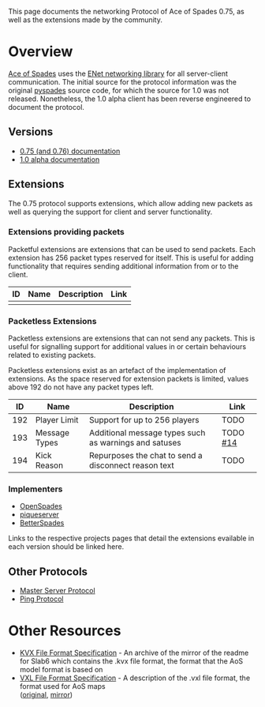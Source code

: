 This page documents the networking Protocol of Ace of Spades 0.75, as well as
the extensions made by the community.

# Overview
[Ace of Spades](http://buildandshoot.com/) uses the [ENet networking
library](http://enet.bespin.org/Features.html) for all server-client
communication. The initial source for the protocol information was the original
[pyspades](http://code.google.com/p/pyspades/) source code, for which the
source for 1.0 was not released. Nonetheless, the 1.0 alpha client has been
reverse engineered to document the protocol.

## Versions

 * [0.75 (and 0.76) documentation](protocol075.html)
 * [1.0 alpha documentation](protocol100a1.html)

## Extensions

The 0.75 protocol supports extensions, which allow adding new packets as well as
querying the support for client and server functionality.

### Extensions providing packets

Packetful extensions are extensions that can be used to send packets. Each
extension has 256 packet types reserved for itself. This is useful for adding
functionality that requires sending additional information from or to the client.

| ID | Name          | Description                                          | Link |
|----|---------------|------------------------------------------------------|------|
|    |               |                                                      |      |


### Packetless Extensions

Packetless extensions are extensions that can not send any packets. This is useful
for signalling support for additional values in or certain behaviours related to
existing packets.

Packetless extensions exist as an artefact of the implementation of extensions.
As the space reserved for extension packets is limited, values above 192 do not
have any packet types left.

| ID  | Name          | Description                                           | Link |
|-----|---------------|-------------------------------------------------------|------|
| 192 | Player Limit  | Support for up to 256 players                         | TODO |
| 193 | Message Types | Additional message types such as warnings and satuses | TODO [#14](https://github.com/piqueserver/aosprotocol/issues/14) |
| 194 | Kick Reason   | Repurposes the chat to send a disconnect reason text  | TODO |

### Implementers
 * [OpenSpades](https://github.com/yvt/openspades)
 * [piqueserver](https://github.com/piqueserver/piqueserver)
 * [BetterSpades](https://github.com/xtreme8000/BetterSpades)

Links to the respective projects pages that detail the extensions evailable in
each version should be linked here.

## Other Protocols

 * [Master Server Protocol](protocolmaster.html)
 * [Ping Protocol](protocolping.html)

# Other Resources
* [KVX File Format Specification](https://web.archive.org/web/20100102023608/http://mystaddict.tlayeh.com/Computer%20Camp/Slab6/slab6.txt) - An archive of the mirror of the readme for Slab6 which contains the .kvx file format, the format that the AoS model format is based on
* [VXL File Format Specification](mapformat.html) - A description of the .vxl file format, the format used for AoS maps<br />([original](http://silverspaceship.com/aosmap/aos_file_format.html), [mirror](aos_file_format.html))
